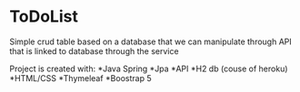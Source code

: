 # ToDoList
Simple crud table based on a database that we can manipulate through API that is linked to database through the service


Project is created with:
*Java Spring
*Jpa
*API
*H2 db (couse of heroku)
*HTML/CSS
*Thymeleaf
*Boostrap 5
